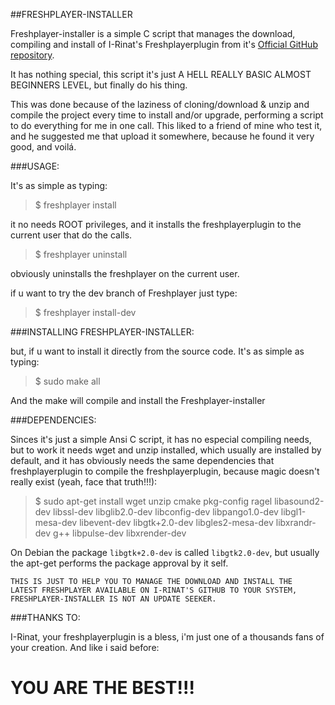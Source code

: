 ##FRESHPLAYER-INSTALLER


Freshplayer-installer is a simple C script that manages the download, compiling and install of I-Rinat's Freshplayerplugin from it's [Official GitHub repository](https://github.com/i-rinat/freshplayerplugin).

It has nothing special, this script it's just A HELL REALLY BASIC ALMOST BEGINNERS LEVEL, but finally do his thing.

This was done because of the laziness of cloning/download & unzip and compile the project every time to install and/or upgrade, performing a script to do everything for me in one call. This liked to a friend of mine who test it, and he suggested me that upload it somewhere, because he found it very good, and voilá.


###USAGE:

It's as simple as typing:

>$ freshplayer install

it no needs ROOT privileges, and it installs the freshplayerplugin to the current user that do the calls.

>$ freshplayer uninstall

obviously uninstalls the freshplayer on the current user.

if u want to try the dev branch of Freshplayer just type:

>$ freshplayer install-dev


###INSTALLING FRESHPLAYER-INSTALLER:




but, if u want to install it directly from the source code. It's as simple as typing:

>$ sudo make all

And the make will compile and install the Freshplayer-installer

###DEPENDENCIES:

Sinces it's just a simple Ansi C script, it has no especial compiling needs, but to work it needs wget and unzip installed, which usually are installed by default, and it has obviously needs the same dependencies that freshplayerplugin to compile the freshplayerplugin, because magic doesn't really exist (yeah, face that truth!!!):

> $ sudo apt-get install wget unzip cmake pkg-config ragel libasound2-dev libssl-dev libglib2.0-dev libconfig-dev libpango1.0-dev libgl1-mesa-dev libevent-dev libgtk+2.0-dev libgles2-mesa-dev libxrandr-dev g++ libpulse-dev libxrender-dev

On Debian the package <code>libgtk+2.0-dev</code> is called <code>libgtk2.0-dev</code>, but usually the apt-get performs the package approval by it self.

<code>THIS IS JUST TO HELP YOU TO MANAGE THE DOWNLOAD AND INSTALL THE LATEST FRESHPLAYER AVAILABLE ON I-RINAT'S GITHUB TO YOUR SYSTEM, FRESHPLAYER-INSTALLER IS NOT AN UPDATE SEEKER.</code>

###THANKS TO:

I-Rinat, your freshplayerplugin is a bless, i'm just one of a thousands fans of your creation. And like i said before: 
# YOU ARE THE BEST!!!

